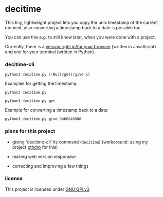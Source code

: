 # decitime

This tiny, lightweight project lets you copy the unix timestamp of the current moment, also converting a timestamp back to a date is possible too.


You can use this e.g. to still know later, when you were done with a project.

Currently, there is a [version right in/for your browser](https://lymnyx.github.io/decitime/) (written in JavaScript) and one for your terminal (written in Python).


### decitime-cli
`python3 decitime.py [(Null/get)/give x]`


Examples for getting the timestamp:

`python3 decitime.py`

`python3 decitime.py get`

Example for converting a timestamp back to a date:

`python3 decitime.py give 9466848000`


### plans for this project

- giving 'decitime-cli' its command (`decitime`) (workaround: using my project [pthdrp](https://github.com/lymnyx/pthdrp) for this)

- making web version responsive

- correcting and improving a few things

### license

This project is licensed under [GNU GPLv3](https://www.gnu.org/licenses/gpl-3.0.en.html).
